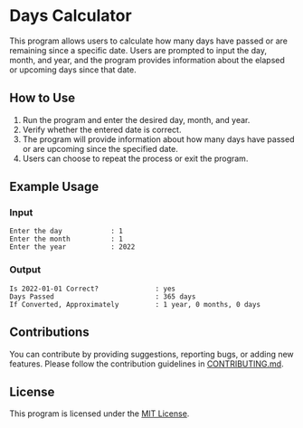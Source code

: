 # Days Calculator

This program allows users to calculate how many days have passed or are remaining since a specific date. Users are prompted to input the day, month, and year, and the program provides information about the elapsed or upcoming days since that date.

## How to Use

1. Run the program and enter the desired day, month, and year.
2. Verify whether the entered date is correct.
3. The program will provide information about how many days have passed or are upcoming since the specified date.
4. Users can choose to repeat the process or exit the program.

## Example Usage

### Input
```
Enter the day            : 1
Enter the month          : 1
Enter the year           : 2022
```

### Output
```
Is 2022-01-01 Correct?              : yes
Days Passed                         : 365 days
If Converted, Approximately         : 1 year, 0 months, 0 days
```

## Contributions
You can contribute by providing suggestions, reporting bugs, or adding new features. Please follow the contribution guidelines in [CONTRIBUTING.md](CONTRIBUTING.md).

## License
This program is licensed under the [MIT License](LICENSE).